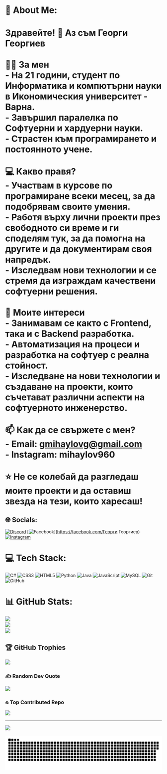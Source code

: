 # 💫 About Me:
# Здравейте! 👋 Аз съм Георги Георгиев<br><br>👨‍🎓 **За мен**<br>- На 21 години, студент по **Информатика и компютърни науки** в Икономическия университет - Варна.  <br>- Завършил паралелка по **Софтуерни и хардуерни науки**.  <br>- Страстен към програмирането и постоянното учене.  <br><br>💻 **Какво правя?**  <br>- Участвам в курсове по програмиране всеки месец, за да подобрявам своите умения.  <br>- Работя върху лични проекти през свободното си време и ги споделям тук, за да помогна на другите и да документирам своя напредък.  <br>- Изследвам нови технологии и се стремя да изграждам качествени софтуерни решения.  <br><br>🎯 **Моите интереси**  <br>- Занимавам се както с **Frontend**, така и с **Backend** разработка.  <br>- Автоматизация на процеси и разработка на софтуер с реална стойност.  <br>- Изследване на нови технологии и създаване на проекти, които съчетават различни аспекти на софтуерното инженерство.  <br><br>📫 **Как да се свържете с мен?**  <br>- Email: gmihaylovg@gmail.com<br>- Instagram: mihaylov960<br><br>⭐️ Не се колебай да разгледаш моите проекти и да оставиш звезда на тези, които харесаш!<br>


## 🌐 Socials:
[![Discord](https://img.shields.io/badge/Discord-%237289DA.svg?logo=discord&logoColor=white)](https://discord.gg/bggeorge1912#2348) [![Facebook](https://img.shields.io/badge/Facebook-%231877F2.svg?logo=Facebook&logoColor=white)](https://facebook.com/Георги Георгиев) [![Instagram](https://img.shields.io/badge/Instagram-%23E4405F.svg?logo=Instagram&logoColor=white)](https://instagram.com/mihaylov960) 

# 💻 Tech Stack:
![C#](https://img.shields.io/badge/c%23-%23239120.svg?style=for-the-badge&logo=csharp&logoColor=white) ![CSS3](https://img.shields.io/badge/css3-%231572B6.svg?style=for-the-badge&logo=css3&logoColor=white) ![HTML5](https://img.shields.io/badge/html5-%23E34F26.svg?style=for-the-badge&logo=html5&logoColor=white) ![Python](https://img.shields.io/badge/python-3670A0?style=for-the-badge&logo=python&logoColor=ffdd54) ![Java](https://img.shields.io/badge/java-%23ED8B00.svg?style=for-the-badge&logo=openjdk&logoColor=white) ![JavaScript](https://img.shields.io/badge/javascript-%23323330.svg?style=for-the-badge&logo=javascript&logoColor=%23F7DF1E) ![MySQL](https://img.shields.io/badge/mysql-4479A1.svg?style=for-the-badge&logo=mysql&logoColor=white) ![Git](https://img.shields.io/badge/git-%23F05033.svg?style=for-the-badge&logo=git&logoColor=white) ![GitHub](https://img.shields.io/badge/github-%23121011.svg?style=for-the-badge&logo=github&logoColor=white)
# 📊 GitHub Stats:
![](https://github-readme-stats.vercel.app/api?username=GeorgiGeorgiev-IT&theme=radical&hide_border=true&include_all_commits=false&count_private=false)<br/>
![](https://github-readme-streak-stats.herokuapp.com/?user=GeorgiGeorgiev-IT&theme=radical&hide_border=true)<br/>
![](https://github-readme-stats.vercel.app/api/top-langs/?username=GeorgiGeorgiev-IT&theme=radical&hide_border=true&include_all_commits=false&count_private=false&layout=compact)

## 🏆 GitHub Trophies
![](https://github-profile-trophy.vercel.app/?username=GeorgiGeorgiev-IT&theme=radical&no-frame=false&no-bg=false&margin-w=4)

### ✍️ Random Dev Quote
![](https://quotes-github-readme.vercel.app/api?type=horizontal&theme=radical)

### 🔝 Top Contributed Repo
![](https://github-contributor-stats.vercel.app/api?username=GeorgiGeorgiev-IT&limit=5&theme=dark&combine_all_yearly_contributions=true)

---
[![](https://visitcount.itsvg.in/api?id=GeorgiGeorgiev-IT&icon=0&color=0)](https://visitcount.itsvg.in)

![snake gif](https://github.com/GeorgiGeorgiev-IT/GeorgiGeorgiev-IT/blob/output/github-snake-dark.svg)

<!-- Proudly created with GPRM ( https://gprm.itsvg.in ) -->
